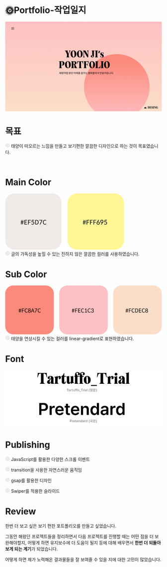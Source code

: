 ## <h1>🌞Portfolio-작업일지</h1>

![포폴메인이미지](assets/images/open.png)

# 목표
![원](assets/images/circle.png)
태양이 떠오르는 느낌을 만들고 보기편한 깔끔한 디자인으로 하는 것이 목표였습니다.

<br>

# Main Color
![메인컬러](assets/images/main-color.png)  
![원](assets/images/circle.png)
글의 가독성을 높힐 수 있는 진하지 않은 깔끔한 컬러를 사용하였습니다.

# Sub Color
![서브컬러](assets/images/sub-color.png)  
![원](assets/images/circle.png)
태양을 연상시킬 수 있는 컬러를 linear-gradient로 표현하였습니다.

# Font
![폰트](assets/images/font.png)  

# Publishing
![원](assets/images/circle.png)
JavaScript를 활용한 다양한 스크롤 이벤트  

![원](assets/images/circle.png)
transition을 사용한 자연스러운 움직임  

![원](assets/images/circle.png)
gsap를 활용한 디자인  

![원](assets/images/circle.png)
Swiper를 적용한 슬라이드  


# Review
한번 더 보고 싶은 보기 편한 포트폴리오를 만들고 싶었습니다.  

그동안 해왔던 프로젝트들을 정리하면서 다음 프로젝트를 진행할 때는 어떤 점을 더 보완해야할지,
어떻게 하면 유지보수에 더 도움이 될지 등에 대해 배우면서 <strong>한번 더 되돌아보게 되는 계기</strong>가 되었습니다.


어떻게 하면 제가 노력해온 결과물들을 잘 보여줄 수 있을 지에 대한 고민이 많았습니다.  


